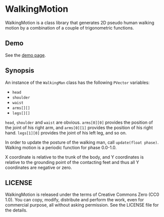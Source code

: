 # WalkingMotion

WalkingMotion is a class library that generates 2D pseudo human walking motion by a combination of a couple of trigonometric functions.

## Demo

See the [demo page](https://fukuchi.org/works/shortshort/WalkingMotion/).

## Synopsis

An instance of the `WalkingMan` class has the following `PVector` variables:

* `head`
* `shoulder`
* `waist`
* `arms[][]`
* `legs[][]`

`head`, `shoulder` and `waist` are obvious. `arms[0][0]` provides the position of the joint of his right arm, and `arms[0][1]` provides the position of his right hand. `legs[1][0]` provides the joint of his left leg, and so on.

In order to update the posture of the walking man, call `update(float phase)`. Walking motion is a periodic function for phase 0.0-1.0.

X coordinate is relative to the trunk of the body, and Y coordinates is relative to the grounding point of the contacting feet and thus all Y coordinates are negative or zero.

## LICENSE

WalkingMotion is released under the terms of Creative Commons Zero (CC0 1.0). You can copy, modify, distribute and perform the work, even for commercial purpose, all without asking permission. See the LICENSE file for the details.
